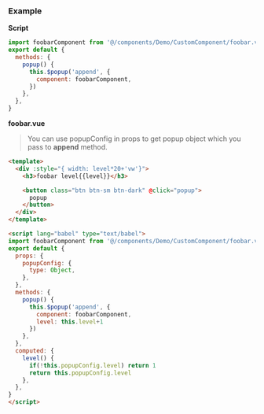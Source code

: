 ### Example

**Script**

```javascript
import foobarComponent from '@/components/Demo/CustomComponent/foobar.vue'
export default {
  methods: {
    popup() {
      this.$popup('append', {
        component: foobarComponent,
      })
    },
  },
}
```

**foobar.vue**

> You can use popupConfig in props to get popup object which you pass to **append** method.

```html
<template>
  <div :style="{ width: level*20+'vw'}">
    <h3>foobar level{{level}}</h3>

    <button class="btn btn-sm btn-dark" @click="popup">
      popup
    </button>
  </div>
</template>

<script lang="babel" type="text/babel">
import foobarComponent from '@/components/Demo/CustomComponent/foobar.vue'
export default {
  props: {
    popupConfig: {
      type: Object,
    },
  },
  methods: {
    popup() {
      this.$popup('append', {
        component: foobarComponent,
        level: this.level+1
      })
    },
  },
  computed: {
    level() {
      if(!this.popupConfig.level) return 1
      return this.popupConfig.level
    },
  },
}
</script>
```